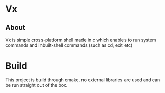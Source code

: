 # Vx
## About
Vx is simple cross-platform shell made in c which enables to run system commands and inbuilt-shell commands (such as cd, exit etc)

# Build
This project is build through cmake, no external libraries are used and can be run straight out of the box.
